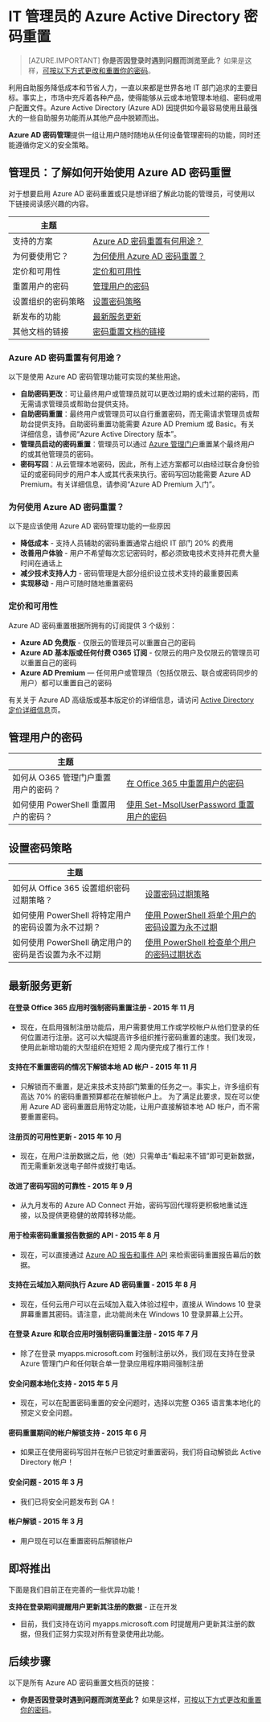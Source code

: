 <properties
    pageTitle="Azure Active Directory 密码重置 | Azure"
    description="介绍 Azure AD 中的密码管理功能，包括密码重置、更改、密码管理报告，以及将密码写回到本地 Active Directory。"
    services="active-directory"
    documentationcenter=""
    author="MicrosoftGuyJFlo"
    manager="femila"
    editor="curtand" />
<tags
    ms.assetid="be6164fc-bae1-49df-af76-761329ba70a1"
    ms.service="active-directory"
    ms.workload="identity"
    ms.tgt_pltfrm="na"
    ms.devlang="na"
    ms.topic="article"
    ms.date="02/28/2017"
    wacn.date="04/11/2017"
    ms.author="joflore" />  


# IT 管理员的 Azure Active Directory 密码重置
> [AZURE.IMPORTANT]
**你是否因登录时遇到问题而浏览至此？** 如果是这样，[可按以下方式更改和重置你的密码](/documentation/articles/active-directory-passwords-update-your-own-password/#how-to-reset-your-password/)。
>
>

利用自助服务降低成本和节省人力，一直以来都是世界各地 IT 部门追求的主要目标。事实上，市场中充斥着各种产品，使得能够从云或本地管理本地组、密码或用户配置文件。Azure Active Directory (Azure AD) 因提供如今最容易使用且最强大的一些自助服务功能而从其他产品中脱颖而出。

**Azure AD 密码管理**提供一组让用户随时随地从任何设备管理密码的功能，同时还能遵循你定义的安全策略。

## 管理员：了解如何开始使用 Azure AD 密码重置
对于想要启用 Azure AD 密码重置或只是想详细了解此功能的管理员，可使用以下链接阅读感兴趣的内容。

| 主题 | |
| --- | --- |
| 支持的方案 |[Azure AD 密码重置有何用途？](#what-is-possible-with-azure-ad-password-reset) |
| 为何要使用它？ |[为何使用 Azure AD 密码重置？](#why-use-azure-ad-password-reset) |
| 定价和可用性 |[定价和可用性](#pricing-and-availability) |
| 重置用户的密码 |[管理用户的密码](#manage-your-users-passwords) |
| 设置组织的密码策略 |[设置密码策略](#set-password-policies) |
| 新发布的功能 |[最新服务更新](#recent-service-updates) |
| 其他文档的链接 |[密码重置文档的链接](#links-to-password-reset-documentation) |

### Azure AD 密码重置有何用途？ <a name="what-is-possible-with-azure-ad-password-reset"></a>
以下是使用 Azure AD 密码管理功能可实现的某些用途。

- **自助密码更改**：可让最终用户或管理员就可以更改过期的或未过期的密码，而无需请求管理员或帮助台提供支持。
- **自助密码重置**：最终用户或管理员可以自行重置密码，而无需请求管理员或帮助台提供支持。自助密码重置功能需要 Azure AD Premium 或 Basic。有关详细信息，请参阅“Azure Active Directory 版本”。
- **管理员启动的密码重置**：管理员可以通过 [Azure 管理门户](https://manage.windowsazure.cn)重置某个最终用户的或其他管理员的密码。
- **密码写回**：从云管理本地密码，因此，所有上述方案都可以由经过联合身份验证的或密码同步的用户本人或其代表来执行。密码写回功能需要 Azure AD Premium。有关详细信息，请参阅“Azure AD Premium 入门”。

### <a name="why-use-azure-ad-password-reset"></a>为何使用 Azure AD 密码重置？
以下是应该使用 Azure AD 密码管理功能的一些原因

- **降低成本** - 支持人员辅助的密码重置通常占组织 IT 部门 20% 的费用
- **改善用户体验** - 用户不希望每次忘记密码时，都必须致电技术支持并花费大量时间在通话上
- **减少技术支持人力** - 密码管理是大部分组织设立技术支持的最重要因素
- **实现移动** - 用户可随时随地重置密码

### <a name="pricing-and-availability"></a>定价和可用性
Azure AD 密码重置根据所拥有的订阅提供 3 个级别：

- **Azure AD 免费版** - 仅限云的管理员可以重置自己的密码
- **Azure AD 基本版或任何付费 O365 订阅** - 仅限云的用户及仅限云的管理员可以重置自己的密码
- **Azure AD Premium** — 任何用户或管理员（包括仅限云、联合或密码同步的用户）都可以重置自己的密码

有关关于 Azure AD 高级版或基本版定价的详细信息，请访问 [Active Directory 定价详细信息](/pricing/details/identity/)页。

## <a name="manage-your-users-passwords"></a>管理用户的密码
| 主题 | |
| --- | --- |
| 如何从 O365 管理门户重置用户的密码？ |[在 Office 365 中重置用户的密码](https://support.office.com/article/Reset-a-user-s-password-7A5D073B-7FAE-4AA5-8F96-9ECD041ABA9C) |
| 如何使用 PowerShell 重置用户的密码？ |[使用 Set-MsolUserPassword 重置用户的密码](https://msdn.microsoft.com/zh-cn/library/azure/dn194140.aspx) |


## <a name="set-password-policies"></a>设置密码策略
| 主题 | |
| --- | --- |
| 如何从 Office 365 设置组织密码过期策略？ |[设置密码过期策略](https://support.office.com/article/Set-a-user-s-password-expiration-policy-0f54736f-eb22-414c-8273-498a0918678f) |
| 如何使用 PowerShell 将特定用户的密码设置为永不过期？ |[使用 PowerShell 将单个用户的密码设置为永不过期](https://support.office.com/article/Set-an-individual-user-s-password-to-never-expire-f493e3af-e1d8-4668-9211-230c245a0466) |
| 如何使用 PowerShell 确定用户的密码是否设置为永不过期 |[使用 PowerShell 检查单个用户的密码过期状态](https://support.office.com/article/Set-an-individual-user-s-password-to-never-expire-f493e3af-e1d8-4668-9211-230c245a0466#__toc378845827) |

## <a name="recent-service-updates"></a>最新服务更新
#### 在登录 Office 365 应用时强制密码重置注册 - 2015 年 11 月
- 现在，在启用强制注册功能后，用户需要使用工作或学校帐户从他们登录的任何位置进行注册。这可以大幅提高许多组织推行密码重置的速度。我们发现，使用此新增功能的大型组织在短短 2 周内便完成了推行工作！

#### 支持在不重置密码的情况下解锁本地 AD 帐户 - 2015 年 11 月
- 只解锁而不重置，是近来技术支持部门繁重的任务之一。事实上，许多组织有高达 70% 的密码重置预算都花在解锁帐户上。 为了满足此要求，现在可以使用 Azure AD 密码重置启用特定功能，让用户直接解锁本地 AD 帐户，而不需要重置密码。

#### 注册页的可用性更新 - 2015 年 10 月
- 现在，在用户注册数据之后，他（她）只需单击“看起来不错”即可更新数据，而无需重新发送电子邮件或拨打电话。

#### 改进了密码写回的可靠性 - 2015 年 9 月
- 从九月发布的 Azure AD Connect 开始，密码写回代理将更积极地重试连接，以及提供更稳健的故障转移功能。

#### 用于检索密码重置报告数据的 API - 2015 年 8 月
- 现在，可以直接通过 [Azure AD 报告和事件 API](https://msdn.microsoft.com/zh-cn/library/azure/ad/graph/howto/azure-ad-reports-and-events-preview) 来检索密码重置报告幕后的数据。

#### 支持在云域加入期间执行 Azure AD 密码重置 - 2015 年 8 月
- 现在，任何云用户可以在云域加入载入体验过程中，直接从 Windows 10 登录屏幕重置其密码。请注意，此功能尚未在 Windows 10 登录屏幕上公开。

#### 在登录 Azure 和联合应用时强制密码重置注册 - 2015 年 7 月
- 除了在登录 myapps.microsoft.com 时强制注册以外，我们现在支持在登录 Azure 管理门户和任何联合单一登录应用程序期间强制注册

#### 安全问题本地化支持 - 2015 年 5 月
- 现在，可以在配置密码重置的安全问题时，选择以完整 O365 语言集本地化的预定义安全问题。

#### 密码重置期间的帐户解锁支持 - 2015 年 6 月
- 如果正在使用密码写回并在帐户已锁定时重置密码，我们将自动解锁此 Active Directory 帐户！

#### 安全问题 - 2015 年 3 月
- 我们已将安全问题发布到 GA！

#### 帐户解锁 - 2015 年 3 月
- 用户现在可以在重置密码后解锁帐户

## 即将推出
下面是我们目前正在完善的一些优异功能！

**支持在登录期间提醒用户更新其注册的数据** - 正在开发

- 目前，我们支持在访问 myapps.microsoft.com 时提醒用户更新其注册的数据，但我们正努力实现对所有登录使用此功能。

## 后续步骤 <a name="links-to-password-reset-documentation"></a>
以下是所有 Azure AD 密码重置文档页的链接：

- **你是否因登录时遇到问题而浏览至此？** 如果是这样，[可按以下方式更改和重置你的密码](/documentation/articles/active-directory-passwords-update-your-own-password/#how-to-reset-your-password/)。

<!---HONumber=Mooncake_0327_2017-->
<!---Update_Description: wording update -->